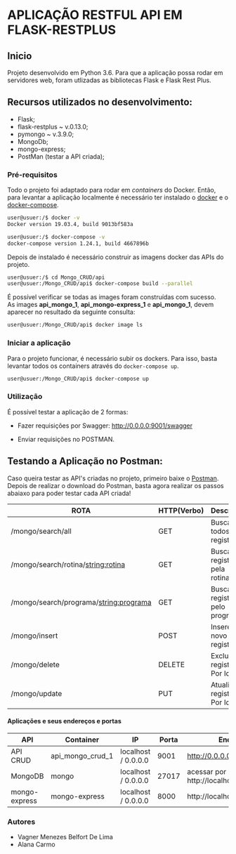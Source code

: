 # APLICAÇÃO RESTFUL API EM FLASK-RESTPLUS

## Inicio
Projeto desenvolvido em Python 3.6. Para que a aplicação possa rodar em servidores web, foram utlizadas as bibliotecas Flask e Flask Rest Plus.

## Recursos utilizados no desenvolvimento:

- Flask;
- flask-restplus ~ v.0.13.0;
- pymongo ~ v.3.9.0;
- MongoDb;
- mongo-express;
- PostMan (testar a API criada);


### Pré-requisitos
Todo o projeto foi adaptado para rodar em _containers_ do Docker. Então, para levantar a aplicação localmente é necessário ter instalado o [docker](https://docs.docker.com/install/) e o [docker-compose](https://docs.docker.com/compose/install/).  
```sh
user@usuer:/$ docker -v
Docker version 19.03.4, build 9013bf583a

user@usuer:/$ docker-compose -v
docker-compose version 1.24.1, build 4667896b
```
Depois de instalado é necessário construir as imagens docker das APIs do projeto.
```sh
user@usuer:/$ cd Mongo_CRUD/api
user@usuer:/Mongo_CRUD/api$ docker-compose build --parallel
```
É possível verificar se todas as images foram construídas com sucesso.  
As images **api_mongo_1**, **api_mongo-express_1** e **api_mongo_1**, devem aparecer no resultado da seguinte consulta:
```sh
user@usuer:/Mongo_CRUD/api$ docker image ls
```

### Iniciar a aplicação
Para o projeto  funcionar, é necessário subir os dockers. Para isso, basta levantar todos os containers através do ``docker-compose up``.
```sh
user@usuer:/Mongo_CRUD/api$ docker-compose up
```

### Utilização
É possível testar a aplicação de 2 formas:
- Fazer requisições por Swagger: http://0.0.0.0:9001/swagger

- Enviar requisições no POSTMAN. 

## Testando a Aplicação no Postman:

Caso queira testar as API's criadas no projeto, primeiro baixe o [Postman](https://chrome.google.com/webstore/detail/postman/fhbjgbiflinjbdggehcddcbncdddomop).
Depois de realizar o download do Postman, basta agora realizar os passos abaiaxo para 
poder testar cada API criada!

  ROTA                    |     HTTP(Verbo)   |      Descrição        | 
------------------------- | ----------------- | --------------------- | 
/mongo/search/all         |       GET         | Buscar todos os registros     | 
/mongo/search/rotina/<string:rotina>             |       GET        | Buscar registros pela rotina      | 
/mongo/search/programa/<string:programa>|       GET         | Buscar registros pelo programa     | 
/mongo/insert |       POST         | Insere um novo registro     |    
/mongo/delete |       DELETE      | Excluir registro Por Id        |
/mongo/update |       PUT      | Atualiza registro Por Id        |

#### Aplicações e seus endereços e portas
| API | Container | IP | Porta | Endereço |
| -- | -- | -- | -- | -- |
| API CRUD | api_mongo_crud_1 | localhost / 0.0.0.0 | 9001 | http://0.0.0.0:9001/swagger |
| MongoDB | mongo | localhost / 0.0.0.0 | 27017 | acessar por mongo-express http://localhost:8000/ |
| mongo-express | mongo-express | localhost / 0.0.0.0 | 8000 | http://localhost:8000/ |	


    
### Autores
- Vagner Menezes Belfort De Lima
- Alana Carmo
